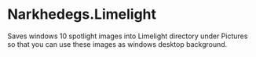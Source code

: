 # Narkhedegs.Limelight
Saves windows 10 spotlight images into Limelight directory under Pictures so that you can use these images as windows desktop background.